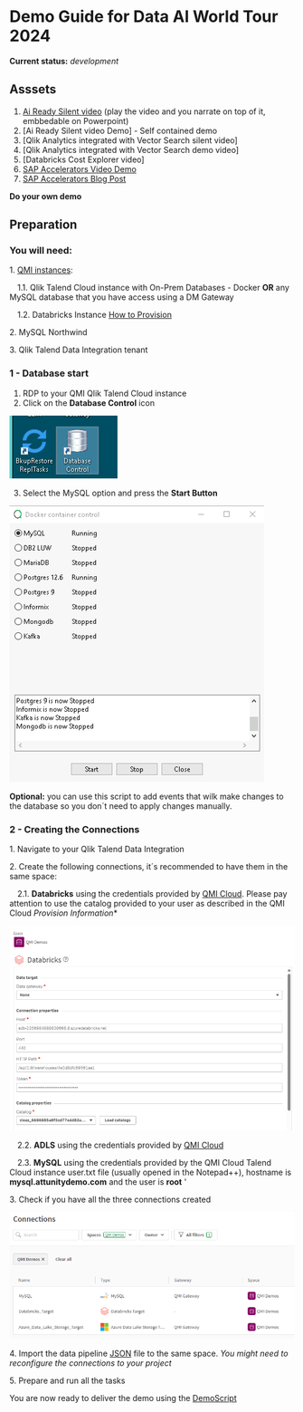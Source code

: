 # Demo Guide for Data AI World Tour 2024
**Current status:** *development*


## Asssets
1. [Ai Ready Silent video](https://qliktechnologies365.sharepoint.com/:v:/s/QlikPartnerEngineering/EVWrsapT5LNJrs7GCrwhDjQBj5EgAI3IB2VN3V4lNrHweQ?e=ggJDO5) (play the video and you narrate on top of it, embbedable on Powerpoint)
2. [Ai Ready Silent video Demo] - Self contained demo
3. [Qlik Analytics integrated with Vector Search silent video]
4. [Qlik Analytics integrated with Vector Search demo video]
5. [Databricks Cost Explorer video]
6. [SAP Accelerators Video Demo](https://qliktechnologies365-my.sharepoint.com/:v:/r/personal/cuv_qlik_com1/Documents/file%20transfer/SAP%20Accelerators%20Databricks.mp4?csf=1&web=1&e=v4sHno)
7. [SAP Accelerators Blog Post](https://www.qlik.com/blog/7-easy-steps-to-accelerate-sap-data-replication-in-real-time-in-databricks)



**Do your own demo**

## Preparation

### You will need:
 
1\. [QMI instances](https://qmicloud.qliktech.com/): 

&emsp;1.1\. Qlik Talend Cloud instance with On-Prem Databases - Docker  **OR** any MySQL database that you have access using a DM Gateway

&emsp;1.2\. Databricks Instance [How to Provision](Provision/1-QMI-Databricks.md)
    
2\. MySQL Northwind 

3\. Qlik Talend Data Integration tenant
 

### 1 - Database start

1. RDP to your QMI Qlik Talend Cloud instance
2. Click on the **Database Control** icon

![image info](img/QMI003.png)

3. Select the MySQL option and press the **Start Button**

![image info](img/QMI004.png)   


**Optional:** you can use this script to add events that wilk make changes to the database so you don´t need to apply changes manually.


### 2 - Creating the Connections

1\. Navigate to your Qlik Talend Data Integration

2\. Create the following connections, it´s recommended to have them in the same space:

&emsp;2.1\. **Databricks** using the credentials provided by [QMI Cloud](https://qmicloud.qliktech.com/provisions). Please pay attention to use the catalog provided to your user as described in the QMI Cloud *Provision Information**

![image info](img/Databricks001.png)


&emsp;2.2\. **ADLS** using the credentials provided by [QMI Cloud](https://qmicloud.qliktech.com/provisions) 

&emsp;2.3\. **MySQL** using the credentials provided by the QMI Cloud Talend Cloud instance user.txt file (usually opened in the Notepad++), hostname is **mysql.attunitydemo.com** and the user is **root** 
'

3\. Check if you have all the three connections created

![image info](img/Connections.png)


4\. Import the data pipeline [JSON](Data%20AI%20World%20Tour%202024.json) file to the same space. *You might need to reconfigure the connections to your project*

5\. Prepare and run all the tasks

You are now ready to deliver the demo using the [DemoScript](DemoScript.md)
